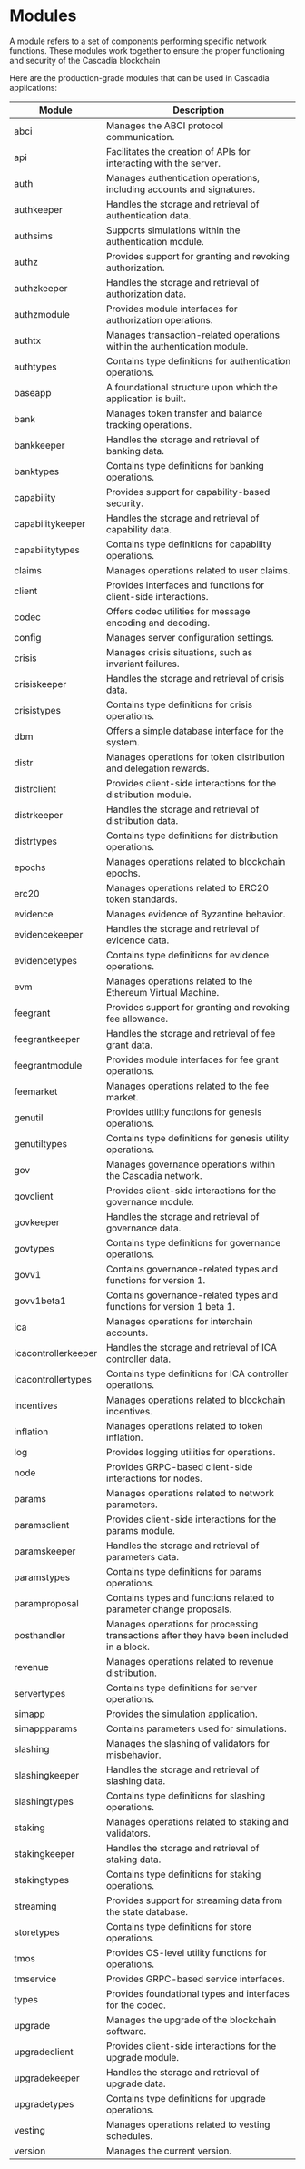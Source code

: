 # Modules

A module refers to a set of components performing specific network functions. These modules work together to ensure the proper functioning and security of the Cascadia blockchain

Here are the production-grade modules that can be used in Cascadia applications:

| Module              | Description                                                                              |
| ------------------- | ---------------------------------------------------------------------------------------- |
| abci                | Manages the ABCI protocol communication.                                                 |
| api                 | Facilitates the creation of APIs for interacting with the server.                        |
| auth                | Manages authentication operations, including accounts and signatures.                    |
| authkeeper          | Handles the storage and retrieval of authentication data.                                |
| authsims            | Supports simulations within the authentication module.                                   |
| authz               | Provides support for granting and revoking authorization.                                |
| authzkeeper         | Handles the storage and retrieval of authorization data.                                 |
| authzmodule         | Provides module interfaces for authorization operations.                                 |
| authtx              | Manages transaction-related operations within the authentication module.                 |
| authtypes           | Contains type definitions for authentication operations.                                 |
| baseapp             | A foundational structure upon which the  application is built.                           |
| bank                | Manages token transfer and balance tracking operations.                                  |
| bankkeeper          | Handles the storage and retrieval of banking data.                                       |
| banktypes           | Contains type definitions for banking operations.                                        |
| capability          | Provides support for capability-based security.                                          |
| capabilitykeeper    | Handles the storage and retrieval of capability data.                                    |
| capabilitytypes     | Contains type definitions for capability operations.                                     |
| claims              | Manages operations related to user claims.                                               |
| client              | Provides interfaces and functions for client-side interactions.                          |
| codec               | Offers codec utilities for message encoding and decoding.                                |
| config              | Manages server configuration settings.                                                   |
| crisis              | Manages crisis situations, such as invariant failures.                                   |
| crisiskeeper        | Handles the storage and retrieval of crisis data.                                        |
| crisistypes         | Contains type definitions for crisis operations.                                         |
| dbm                 | Offers a simple database interface for the system.                                       |
| distr               | Manages operations for token distribution and delegation rewards.                        |
| distrclient         | Provides client-side interactions for the distribution module.                           |
| distrkeeper         | Handles the storage and retrieval of distribution data.                                  |
| distrtypes          | Contains type definitions for distribution operations.                                   |
| epochs              | Manages operations related to blockchain epochs.                                         |
| erc20               | Manages operations related to ERC20 token standards.                                     |
| evidence            | Manages evidence of Byzantine behavior.                                                  |
| evidencekeeper      | Handles the storage and retrieval of evidence data.                                      |
| evidencetypes       | Contains type definitions for evidence operations.                                       |
| evm                 | Manages operations related to the Ethereum Virtual Machine.                              |
| feegrant            | Provides support for granting and revoking fee allowance.                                |
| feegrantkeeper      | Handles the storage and retrieval of fee grant data.                                     |
| feegrantmodule      | Provides module interfaces for fee grant operations.                                     |
| feemarket           | Manages operations related to the fee market.                                            |
| genutil             | Provides utility functions for genesis operations.                                       |
| genutiltypes        | Contains type definitions for genesis utility operations.                                |
| gov                 | Manages governance operations within the Cascadia network.                               |
| govclient           | Provides client-side interactions for the governance module.                             |
| govkeeper           | Handles the storage and retrieval of governance data.                                    |
| govtypes            | Contains type definitions for governance operations.                                     |
| govv1               | Contains governance-related types and functions for version 1.                           |
| govv1beta1          | Contains governance-related types and functions for version 1 beta 1.                    |
| ica                 | Manages operations for interchain accounts.                                              |
| icacontrollerkeeper | Handles the storage and retrieval of ICA controller data.                                |
| icacontrollertypes  | Contains type definitions for ICA controller operations.                                 |
| incentives          | Manages operations related to blockchain incentives.                                     |
| inflation           | Manages operations related to token inflation.                                           |
| log                 | Provides logging utilities for operations.                                               |
| node                | Provides GRPC-based client-side interactions for nodes.                                  |
| params              | Manages operations related to network parameters.                                        |
| paramsclient        | Provides client-side interactions for the params module.                                 |
| paramskeeper        | Handles the storage and retrieval of parameters data.                                    |
| paramstypes         | Contains type definitions for params operations.                                         |
| paramproposal       | Contains types and functions related to parameter change proposals.                      |
| posthandler         | Manages operations for processing transactions after they have been included in a block. |
| revenue             | Manages operations related to revenue distribution.                                      |
| servertypes         | Contains type definitions for server operations.                                         |
| simapp              | Provides the simulation application.                                                     |
| simappparams        | Contains parameters used for simulations.                                                |
| slashing            | Manages the slashing of validators for misbehavior.                                      |
| slashingkeeper      | Handles the storage and retrieval of slashing data.                                      |
| slashingtypes       | Contains type definitions for slashing operations.                                       |
| staking             | Manages operations related to staking and validators.                                    |
| stakingkeeper       | Handles the storage and retrieval of staking data.                                       |
| stakingtypes        | Contains type definitions for staking operations.                                        |
| streaming           | Provides support for streaming data from the state database.                             |
| storetypes          | Contains type definitions for store operations.                                          |
| tmos                | Provides OS-level utility functions for operations.                                      |
| tmservice           | Provides GRPC-based service interfaces.                                                  |
| types               | Provides foundational types and interfaces for the codec.                                |
| upgrade             | Manages the upgrade of the blockchain software.                                          |
| upgradeclient       | Provides client-side interactions for the upgrade module.                                |
| upgradekeeper       | Handles the storage and retrieval of upgrade data.                                       |
| upgradetypes        | Contains type definitions for upgrade operations.                                        |
| vesting             | Manages operations related to vesting schedules.                                         |
| version             | Manages the current version.                                                             |
